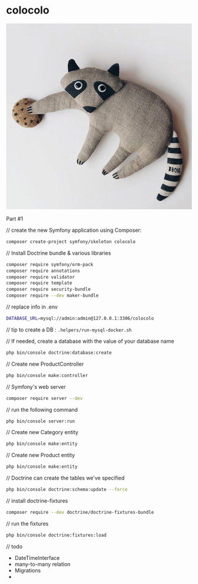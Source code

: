 # colocolo

![](./logo.jpg)

Part #1

// create the new Symfony application using Composer:
```bash
composer create-project symfony/skeleton colocolo
```

// Install Doctrine bundle & various libraries
```bash
composer require symfony/orm-pack
composer require annotations
composer require validator
composer require template
composer require security-bundle
composer require --dev maker-bundle
```

// replace info in .env
```bash
DATABASE_URL=mysql://admin:admin@127.0.0.1:3306/colocolo
```
// tip to create a DB : `.helpers/run-mysql-docker.sh`

// If needed, create a database with the value of your database name
```bash
php bin/console doctrine:database:create
```

// Create new ProductController
```bash
php bin/console make:controller
```

// Symfony's web server
```bash
composer require server --dev
```

// run the following command
```bash
php bin/console server:run
```

// Create new Category entity
```bash
php bin/console make:entity
```

// Create new Product entity
```bash
php bin/console make:entity
```

// Doctrine can create the tables we've specified
```bash
php bin/console doctrine:schema:update --force
```

// install doctrine-fixtures
```bash
composer require --dev doctrine/doctrine-fixtures-bundle
```

// run the fixtures
```bash
php bin/console doctrine:fixtures:load
```

// todo
* DateTimeInterface
* many-to-many relation
* Migrations
* 

